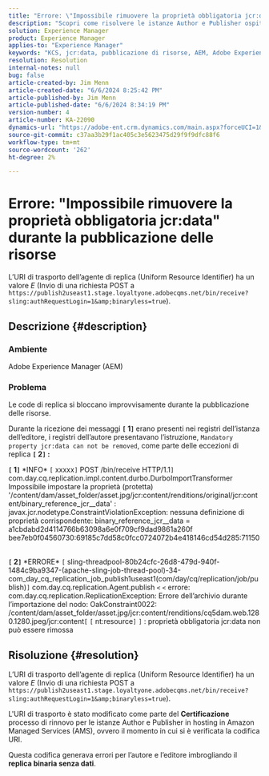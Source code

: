 ```yaml
---
title: "Errore: \"Impossibile rimuovere la proprietà obbligatoria jcr:data\" durante la pubblicazione delle risorse"
description: "Scopri come risolvere le istanze Author e Publisher ospitate da Amazon Managed Services (AMS) quando si è verificata la codifica URI."
solution: Experience Manager
product: Experience Manager
applies-to: "Experience Manager"
keywords: "KCS, jcr:data, pubblicazione di risorse, AEM, Adobe Experience Manager, Amazon Managed Services, AMS, risoluzione dei problemi, URI trasporto, ID risorsa uniforme trasporto"
resolution: Resolution
internal-notes: null
bug: false
article-created-by: Jim Menn
article-created-date: "6/6/2024 8:25:42 PM"
article-published-by: Jim Menn
article-published-date: "6/6/2024 8:34:19 PM"
version-number: 4
article-number: KA-22090
dynamics-url: "https://adobe-ent.crm.dynamics.com/main.aspx?forceUCI=1&pagetype=entityrecord&etn=knowledgearticle&id=36824eef-4224-ef11-840a-000d3a338844"
source-git-commit: c37aa3b29f1ac405c3e5623475d29f9f9dfc88f6
workflow-type: tm+mt
source-wordcount: '262'
ht-degree: 2%

---
```


# Errore: &quot;Impossibile rimuovere la proprietà obbligatoria jcr:data&quot; durante la pubblicazione delle risorse


L’URI di trasporto dell’agente di replica (Uniform Resource Identifier) ha un valore *E* (Invio di una richiesta POST a `https://publish2useast1.stage.loyaltyone.adobecqms.net/bin/receive?sling:authRequestLogin=1&amp;binaryless=true`).

## Descrizione {#description}


### <b>Ambiente</b>

Adobe Experience Manager (AEM)

### <b>Problema</b>

Le code di replica si bloccano improvvisamente durante la pubblicazione delle risorse.

Durante la ricezione dei messaggi <b>`[` 1`]` </b> erano presenti nei registri dell’istanza dell’editore, i registri dell’autore presentavano l’istruzione, `Mandatory property jcr:data can not be removed`, come parte delle eccezioni di replica <b>`[` 2`]` :</b>


<b>`[` 1`]` </b> \*INFO\* `[` xxxxx`]`  POST /bin/receive HTTP/1.1`]`  com.day.cq.replication.impl.content.durbo.DurboImportTransformer Impossibile impostare la proprietà (protetta) &#39;/content/dam/asset_folder/asset.jpg/jcr:content/renditions/original/jcr:content/binary_reference_jcr__data&#39; : javax.jcr.nodetype.ConstraintViolationException: nessuna definizione di proprietà corrispondente: binary_reference_jcr__data = a1cbdabd2d4114766b63098a6e0f709cf9dad9861a260f bee7eb0f04560730:69185c7dd58c0fcc0724072b4e418146cd54d285:71150<br><br>

<b>`[` 2`]` </b> \*ERRORE\* `[` sling-threadpool-80b24cfc-26d8-479d-940f-1484c9ba9347-(apache-sling-job-thread-pool)-34-com_day_cq_replication_job_publish1useast1(com/day/cq/replication/job/publish)`]`  com.day.cq.replication.Agent.publish `<` `<`  errore: com.day.cq.replication.ReplicationException: Errore dell’archivio durante l’importazione del nodo: OakConstraint0022: /content/dam/asset_folder/asset.jpg/jcr:content/renditions/cq5dam.web.1280.1280.jpeg/jcr:content`[` `[` nt:resource`]` `]` : proprietà obbligatoria jcr:data non può essere rimossa<br>

## Risoluzione {#resolution}


L’URI di trasporto dell’agente di replica (Uniform Resource Identifier) ha un valore *E* (Invio di una richiesta POST a `https://publish2useast1.stage.loyaltyone.adobecqms.net/bin/receive?sling:authRequestLogin=1&amp;binaryless=true`).

L&#39;URI di trasporto è stato modificato come parte del <b>Certificazione</b> processo di rinnovo per le istanze Author e Publisher in hosting in Amazon Managed Services (AMS), ovvero il momento in cui si è verificata la codifica URI.

Questa codifica generava errori per l’autore e l’editore imbrogliando il <b>replica binaria senza dati</b>.
